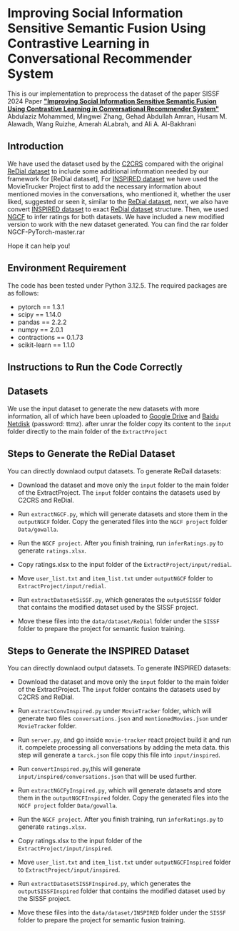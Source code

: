 



# Improving Social Information Sensitive Semantic Fusion Using Contrastive Learning in Conversational Recommender System
This is our implementation to preprocess the dataset of the paper SISSF 2024 Paper [**"Improving Social Information Sensitive Semantic Fusion Using Contrastive Learning in Conversational Recommender System"**](https://xxxx)
Abdulaziz Mohammed, Mingwei Zhang, Gehad Abdullah Amran, Husam M. Alawadh, Wang Ruizhe, Amerah ALabrah, and Ali A. Al-Bakhrani



## Introduction
We have used the dataset used by the [C2CRS](https://arxiv.org/abs/2201.02732) compared with the original [ReDial dataset](https://papers.nips.cc/paper/2018/file/800de15c79c8d840f4e78d3af937d4d4-Paper.pdf) to include some additional information needed by our framework for [ReDial dataset], For [INSPIRED dataset](https://aclanthology.org/2020.emnlp-main.654.pdf) we have used the MovieTrucker Project first to add the necessary information about mentioned movies in the conversations, who mentioned it, whether the user liked, suggested or seen it, similar to the [ReDial dataset](https://papers.nips.cc/paper/2018/file/800de15c79c8d840f4e78d3af937d4d4-Paper.pdf), next, we also have convert [INSPIRED dataset](https://aclanthology.org/2020.emnlp-main.654.pdf) to exact [ReDial dataset](https://papers.nips.cc/paper/2018/file/800de15c79c8d840f4e78d3af937d4d4-Paper.pdf) structure. Then, we used [NGCF](https://arxiv.org/abs/1905.08108) to infer ratings for both datasets. We have included a new modified version to work with the new dataset generated. You can find the rar folder NGCF-PyTorch-master.rar 


Hope it can help you!

## Environment Requirement
The code has been tested under Python 3.12.5. The required packages are as follows:

* pytorch == 1.3.1
* scipy == 1.14.0
* pandas == 2.2.2
* numpy == 2.0.1
* contractions == 0.1.73
* scikit-learn == 1.1.0

## Instructions to Run the Code Correctly


## Datasets
We use the input dataset to generate the new datasets with more information, all of which have been uploaded to [Google Drive](https://drive.google.com/file/d/1CHN0zI8663EedQx1djIdHmiRkJSigMss/view?usp=sharing) and [Baidu Netdisk](https://pan.baidu.com/s/13lVffOCG-NtakT0dwpHx9w) (password: ttmz). after unrar the folder copy its content to the `input` folder directly to the main folder of the `ExtractProject`


## Steps to Generate the ReDial Dataset
You can directly downlaod output datasets. To generate ReDail datasets:

* Download the dataset and move only the `input` folder to the main folder of the ExtractProject. The `input` folder contains the datasets used by C2CRS and ReDial.

* Run `extractNGCF.py`, which will generate datasets and store them in the `outputNGCF` folder. Copy the generated files into the `NGCF project` folder `Data/gowalla`.

* Run the `NGCF project`. After you finish training, run `inferRatings.py` to generate `ratings.xlsx`.

* Copy ratings.xlsx to the input folder of the `ExtractProject/input/redial`.

* Move `user_list.txt` and `item_list.txt` under `outputNGCF` folder to `ExtractProject/input/redial`. 

* Run `extractDatasetSiSSF.py`, which generates the `outputSISSF` folder that contains the modified dataset used by the SISSF project. 

* Move these files into the `data/dataset/ReDial` folder under the `SISSF` folder to prepare the project for semantic fusion training.

## Steps to Generate the INSPIRED Dataset
You can directly downlaod output datasets. To generate INSPIRED datasets:

* Download the dataset and move only the `input` folder to the main folder of the ExtractProject. The `input` folder contains the datasets used by C2CRS and ReDial.

* Run `extractConvInspired.py` under `MovieTracker` folder, which will generate two files `conversations.json` and `mentionedMovies.json` under `MovieTracker` folder. 

* Run `server.py`, and go inside `movie-tracker` react project build it and run it. compelete processing all conversations by adding the meta data. this step will generate a `tarck.json` file copy this file into `input/inspired`.

* Run `convertInspired.py`,this will generate `input/inspired/conversations.json` that will be used further.

* Run `extractNGCFyInspired.py`, which will generate datasets and store them in the `outputNGCFInspired` folder. Copy the generated files into the `NGCF project` folder `Data/gowalla`.

* Run the `NGCF project`. After you finish training, run `inferRatings.py` to generate `ratings.xlsx`.

* Copy ratings.xlsx to the input folder of the `ExtractProject/input/inspired`.

* Move `user_list.txt` and `item_list.txt` under `outputNGCFInspired` folder to `ExtractProject/input/inspired`. 

* Run `extractDatasetSISSFInspired.py`, which generates the `outputSISSFInspired` folder that contains the modified dataset used by the SISSF project. 

* Move these files into the `data/dataset/INSPIRED` folder under the `SISSF` folder to prepare the project for semantic fusion training.